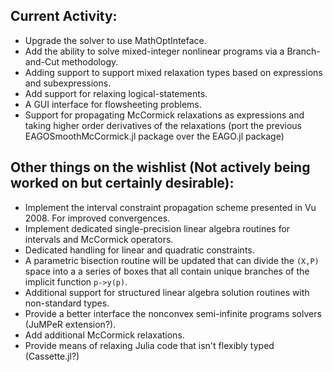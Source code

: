 ## Current Activity:
* Upgrade the solver to use MathOptInteface.
* Add the ability to solve mixed-integer nonlinear programs via a
  Branch-and-Cut methodology.
* Adding support to support mixed relaxation types based on expressions
  and subexpressions.
* Add support for relaxing logical-statements.
* A GUI interface for flowsheeting problems.
* Support for propagating McCormick relaxations as expressions and taking
  higher order derivatives of the relaxations (port the previous
  EAGOSmoothMcCormick.jl package over the EAGO.jl package)

## Other things on the wishlist (Not actively being worked on but certainly desirable):
* Implement the interval constraint propagation scheme presented in Vu 2008. For
improved convergences.
* Implement dedicated single-precision linear algebra routines for intervals and
McCormick operators.
* Dedicated handling for linear and quadratic constraints.
* A parametric bisection routine will be updated that can divide the `(X,P)`
space into a a series of boxes that all contain unique branches of the implicit 
function `p->y(p)`.
* Additional support for structured linear algebra solution routines
  with non-standard types.
* Provide a better interface the nonconvex semi-infinite programs solvers
(JuMPeR extension?).
* Add additional McCormick relaxations.
* Provide means of relaxing Julia code that isn't flexibly typed (Cassette.jl?)
